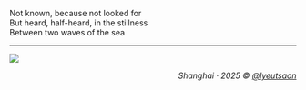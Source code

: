 Not known, because not looked for\
But heard, half-heard, in the stillness\
Between two waves of the sea

---

![](https://raw.githubusercontent.com/ryusoh/host/refs/heads/master/archive/personal/DSCF9277.jpg)

<div align="right"><em>Shanghai &middot; 2025 © <a href="https://instagram.com/lyeutsaon" target="_blank" rel="noopener noreferrer">@lyeutsaon</a></em></div>
